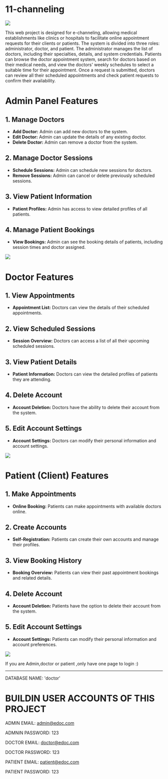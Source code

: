 # 11-channeling
![](https://github.com/KasunUdayanga/doctorAppoimentSystem/blob/main/Screenshots/Screenshot%20(1).png)

This web project is designed for e-channeling, allowing medical establishments like clinics or hospitals to facilitate online appointment requests for their clients or patients. The system is divided into three roles: administrator, doctor, and patient. The administrator manages the list of doctors, including their specialties, details, and system credentials. Patients can browse the doctor appointment system, search for doctors based on their medical needs, and view the doctors' weekly schedules to select a suitable time for their appointment. Once a request is submitted, doctors can review all their scheduled appointments and check patient requests to confirm their availability.

# Admin Panel Features

## 1. Manage Doctors
- **Add Doctor:** Admin can add new doctors to the system.
- **Edit Doctor:** Admin can update the details of any existing doctor.
- **Delete Doctor:** Admin can remove a doctor from the system.

## 2. Manage Doctor Sessions
- **Schedule Sessions:** Admin can schedule new sessions for doctors.
- **Remove Sessions:** Admin can cancel or delete previously scheduled sessions.

## 3. View Patient Information
- **Patient Profiles:** Admin has access to view detailed profiles of all patients.

## 4. Manage Patient Bookings
- **View Bookings:** Admin can see the booking details of patients, including session times and doctor assigned.

    
    
![](https://github.com/KasunUdayanga/doctorAppoimentSystem/blob/main/Screenshots/Admin_dashboard.png)
    
 
 
# Doctor Features

## 1. View Appointments
- **Appointment List:** Doctors can view the details of their scheduled appointments.

## 2. View Scheduled Sessions
- **Session Overview:** Doctors can access a list of all their upcoming scheduled sessions.

## 3. View Patient Details
- **Patient Information:** Doctors can view the detailed profiles of patients they are attending.

## 4. Delete Account
- **Account Deletion:** Doctors have the ability to delete their account from the system.

## 5. Edit Account Settings
- **Account Settings:** Doctors can modify their personal information and account settings.
    
![](https://github.com/KasunUdayanga/doctorAppoimentSystem/blob/main/Screenshots/Doctor_dashboard.png)
    
# Patient (Client) Features

## 1. Make Appointments
- **Online Booking:** Patients can make appointments with available doctors online.

## 2. Create Accounts
- **Self-Registration:** Patients can create their own accounts and manage their profiles.

## 3. View Booking History
- **Booking Overview:** Patients can view their past appointment bookings and related details.

## 4. Delete Account
- **Account Deletion:** Patients have the option to delete their account from the system.

## 5. Edit Account Settings
- **Account Settings:** Patients can modify their personal information and account preferences.
    
    
![](https://github.com/KasunUdayanga/doctorAppoimentSystem/blob/main/Screenshots/Patient_dashboard.png)  
    
If you are Admin,doctor or patient ,only have one page to login :)

  
-----------------------------------------------















DATABASE NAME: 'doctor'

# BUILDIN USER ACCOUNTS OF THIS PROJECT

ADMIN EMAIL:		admin@edoc.com

ADMNIN PASSWORD:	123


DOCTOR EMAIL:		doctor@edoc.com

DOCTOR PASSWORD:	123


PATIENT EMAIL:		patient@edoc.com

PATIENT PASSWORD:	123









